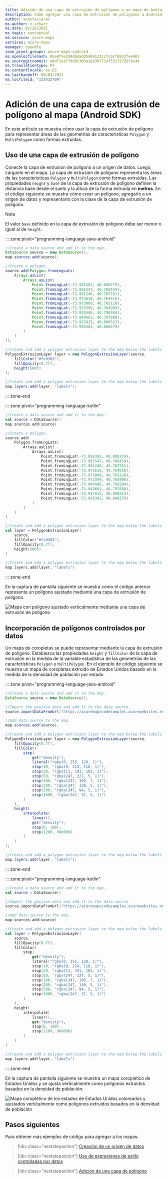 ```yaml
---
title: Adición de una capa de extrusión de polígono a un mapa de Android | Microsoft Azure Maps
description: Cómo agregar una capa de extrusión de polígonos a Android SDK de Microsoft Azure Maps.
author: anastasia-ms
ms.author: v-stharr
ms.date: 02/26/2021
ms.topic: conceptual
ms.service: azure-maps
services: azure-maps
manager: cpendle
zone_pivot_groups: azure-maps-android
ms.openlocfilehash: 85e8f7e2d4d6dad05484131cc7c0cf0932fee407
ms.sourcegitcommit: add71a1f7dd82303a1eb3b771af53172726f4144
ms.translationtype: HT
ms.contentlocale: es-ES
ms.lasthandoff: 09/03/2021
ms.locfileid: "123432709"
---
```

# <a name="add-a-polygon-extrusion-layer-to-the-map-android-sdk"></a>Adición de una capa de extrusión de polígono al mapa (Android SDK)

En este artículo se muestra cómo usar la capa de extrusión de polígono para representar áreas de las geometrías de características `Polygon` y `MultiPolygon` como formas extruidas.

## <a name="use-a-polygon-extrusion-layer"></a>Uso de una capa de extrusión de polígono

Conecte la capa de extrusión de polígono a un origen de datos. Luego, cárguelo en el mapa. La capa de extrusión de polígono representa las áreas de las características `Polygon` y `MultiPolygon` como formas extruidas. Las propiedades `height` y `base` de la capa de extrusión de polígono definen la distancia base desde el suelo y la altura de la forma extruida en **metros**. En el código siguiente se muestra cómo crear un polígono, agregarlo a un origen de datos y representarlo con la clase de la capa de extrusión de polígono.

> [!Note]
> El valor `base` definido en la capa de extrusión de polígono debe ser menor o igual al de `height`.

::: zone pivot="programming-language-java-android"

```java
//Create a data source and add it to the map.
DataSource source = new DataSource();
map.sources.add(source);

//Create a polygon.
source.add(Polygon.fromLngLats(
    Arrays.asList(
        Arrays.asList(
            Point.fromLngLat(-73.958383, 40.800279),
            Point.fromLngLat(-73.981547, 40.768459),
            Point.fromLngLat(-73.981246, 40.767761),
            Point.fromLngLat(-73.973618, 40.764616),
            Point.fromLngLat(-73.973060, 40.765128),
            Point.fromLngLat(-73.972599, 40.764908),
            Point.fromLngLat(-73.949446, 40.796584),
            Point.fromLngLat(-73.949661, 40.797088),
            Point.fromLngLat(-73.957815, 40.800523),
            Point.fromLngLat(-73.958383, 40.800279)
        )
    )
));

//Create and add a polygon extrusion layer to the map below the labels so that they are still readable.
PolygonExtrusionLayer layer = new PolygonExtrusionLayer(source,
    fillColor("#fc0303"),
    fillOpacity(0.7f),
    height(500f)
);

//Create and add a polygon extrusion layer to the map below the labels so that they are still readable.
map.layers.add(layer, "labels");
```

::: zone-end

::: zone pivot="programming-language-kotlin"

```kotlin
//Create a data source and add it to the map.
val source = DataSource()
map.sources.add(source)

//Create a polygon.
source.add(
    Polygon.fromLngLats(
        Arrays.asList(
            Arrays.asList(
                Point.fromLngLat(-73.958383, 40.800279),
                Point.fromLngLat(-73.981547, 40.768459),
                Point.fromLngLat(-73.981246, 40.767761),
                Point.fromLngLat(-73.973618, 40.764616),
                Point.fromLngLat(-73.973060, 40.765128),
                Point.fromLngLat(-73.972599, 40.764908),
                Point.fromLngLat(-73.949446, 40.796584),
                Point.fromLngLat(-73.949661, 40.797088),
                Point.fromLngLat(-73.957815, 40.800523),
                Point.fromLngLat(-73.958383, 40.800279)
            )
        )
    )
)

//Create and add a polygon extrusion layer to the map below the labels so that they are still readable.
val layer = PolygonExtrusionLayer(
    source,
    fillColor("#fc0303"),
    fillOpacity(0.7f),
    height(500f)
)

//Create and add a polygon extrusion layer to the map below the labels so that they are still readable.
map.layers.add(layer, "labels")
```

::: zone-end

En la captura de pantalla siguiente se muestra cómo el código anterior representa un polígono ajustado mediante una capa de extrusión de polígono.

![Mapa con polígono ajustado verticalmente mediante una capa de extrusión de polígono](media/map-extruded-polygon-android/polygon-extrusion-layer.jpg)

## <a name="add-data-driven-polygons"></a>Incorporación de polígonos controlados por datos

Un mapa de coropletas se puede representar mediante la capa de extrusión de polígono. Establezca las propiedades `height` y `fillColor` de la capa de extrusión en la medida de la variable estadística de las geometrías de las características `Polygon` y `MultiPolygon`. En el ejemplo de código siguiente se muestra un mapa de coropletas extruido de Estados Unidos basado en la medida de la densidad de población por estado.

::: zone pivot="programming-language-java-android"

```java
//Create a data source and add it to the map.
DataSource source = new DataSource();

//Import the geojson data and add it to the data source.
source.importDataFromUrl("https://azuremapscodesamples.azurewebsites.net/Common/data/geojson/US_States_Population_Density.json");

//Add data source to the map.
map.sources.add(source);

//Create and add a polygon extrusion layer to the map below the labels so that they are still readable.
PolygonExtrusionLayer layer = new PolygonExtrusionLayer(source,
    fillOpacity(0.7f),
    fillColor(
        step(
            get("density"),
            literal("rgba(0, 255, 128, 1)"),
            stop(10, "rgba(9, 224, 118, 1)"),
            stop(20, "rgba(11, 191, 103, 1)"),
            stop(50, "rgba(247, 227, 5, 1)"),
            stop(100, "rgba(247, 199, 7, 1)"),
            stop(200, "rgba(247, 130, 5, 1)"),
            stop(500, "rgba(247, 94, 5, 1)"),
            stop(1000, "rgba(247, 37, 5, 1)")
        )
    ),
    height(
        interpolate(
            linear(),
            get("density"),
            stop(0, 100),
            stop(1200, 960000)
        )
    )
);

//Create and add a polygon extrusion layer to the map below the labels so that they are still readable.
map.layers.add(layer, "labels");
```

::: zone-end

::: zone pivot="programming-language-kotlin"

```kotlin
//Create a data source and add it to the map.
val source = DataSource()

//Import the geojson data and add it to the data source.
source.importDataFromUrl("https://azuremapscodesamples.azurewebsites.net/Common/data/geojson/US_States_Population_Density.json")

//Add data source to the map.
map.sources.add(source)

//Create and add a polygon extrusion layer to the map below the labels so that they are still readable.
val layer = PolygonExtrusionLayer(
    source,
    fillOpacity(0.7f),
    fillColor(
        step(
            get("density"),
            literal("rgba(0, 255, 128, 1)"),
            stop(10, "rgba(9, 224, 118, 1)"),
            stop(20, "rgba(11, 191, 103, 1)"),
            stop(50, "rgba(247, 227, 5, 1)"),
            stop(100, "rgba(247, 199, 7, 1)"),
            stop(200, "rgba(247, 130, 5, 1)"),
            stop(500, "rgba(247, 94, 5, 1)"),
            stop(1000, "rgba(247, 37, 5, 1)")
        )
    ),
    height(
        interpolate(
            linear(),
            get("density"),
            stop(0, 100),
            stop(1200, 960000)
        )
    )
)

//Create and add a polygon extrusion layer to the map below the labels so that they are still readable.
map.layers.add(layer, "labels")
```

::: zone-end

En la captura de pantalla siguiente se muestra un mapa coroplético de Estados Unidos y se ajusta verticalmente como polígonos extruidos basados en la densidad de población.

![Mapa coroplético de los estados de Estados Unidos coloreados y ajustados verticalmente como polígonos extruidos basados en la densidad de población](media/map-extruded-polygon-android/android-extruded-choropleth.jpg)

## <a name="next-steps"></a>Pasos siguientes

Para obtener más ejemplos de código para agregar a los mapas:

> [!div class="nextstepaction"]
> [Creación de un origen de datos](create-data-source-android-sdk.md)

> [!div class="nextstepaction"]
> [Uso de expresiones de estilo controladas por datos](data-driven-style-expressions-android-sdk.md)

> [!div class="nextstepaction"]
> [Adición de una capa de polígono](how-to-add-shapes-to-android-map.md)
